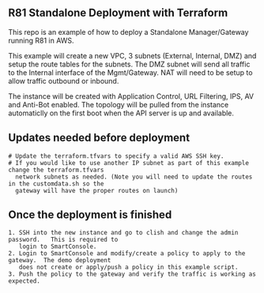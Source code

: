 ## R81 Standalone Deployment with Terraform

This repo is an example of how to deploy a Standalone Manager/Gateway running R81 in AWS.

This example will create a new VPC, 3 subnets (External, Internal, DMZ) and setup the route 
tables for the subnets.  The DMZ subnet will send all traffic to the Internal interface of the 
Mgmt/Gateway.  NAT will need to be setup to allow traffic outbound or inbound.

The instance will be created with Application Control, URL Filtering, IPS, AV and Anti-Bot enabled.
The topology will be pulled from the instance automaticlly on the first boot when the API server
is up and available.

## Updates needed before deployment
```
# Update the terraform.tfvars to specify a valid AWS SSH key.
# If you would like to use another IP subnet as part of this example change the terraform.tfvars 
  network subnets as needed. (Note you will need to update the routes in the customdata.sh so the 
  gateway will have the proper routes on launch)
```

## Once the deployment is finished
```
1. SSH into the new instance and go to clish and change the admin password.   This is required to 
   login to SmartConsole.
2. Login to SmartConsole and modify/create a policy to apply to the gateway.  The demo deployment 
   does not create or apply/push a policy in this example script.
3. Push the policy to the gateway and verify the traffic is working as expected.
```
